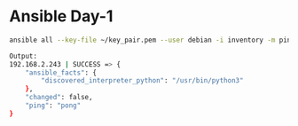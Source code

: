 # Ansible Day-1

```bash
ansible all --key-file ~/key_pair.pem --user debian -i inventory -m ping
```

```bash
Output:
192.168.2.243 | SUCCESS => {
    "ansible_facts": {
        "discovered_interpreter_python": "/usr/bin/python3"
    },
    "changed": false,
    "ping": "pong"
}
```

